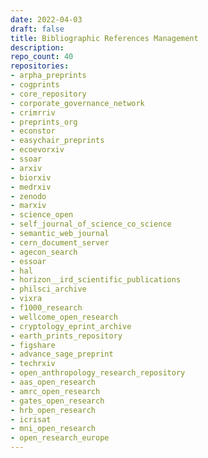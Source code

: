 ```yaml
---
date: 2022-04-03
draft: false
title: Bibliographic References Management
description:
repo_count: 40
repositories:
- arpha_preprints
- cogprints
- core_repository
- corporate_governance_network
- crimrriv
- preprints_org
- econstor
- easychair_preprints
- ecoevorxiv
- ssoar
- arxiv
- biorxiv
- medrxiv
- zenodo
- marxiv
- science_open
- self_journal_of_science_co_science
- semantic_web_journal
- cern_document_server
- agecon_search
- essoar
- hal
- horizon__ird_scientific_publications
- philsci_archive
- vixra
- f1000_research
- wellcome_open_research
- cryptology_eprint_archive
- earth_prints_repository
- figshare
- advance_sage_preprint
- techrxiv
- open_anthropology_research_repository
- aas_open_research
- amrc_open_research
- gates_open_research
- hrb_open_research
- icrisat
- mni_open_research
- open_research_europe
---
```



